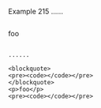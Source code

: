 Example 215
......

> ```
foo
```

......

<blockquote>
<pre><code></code></pre>
</blockquote>
<p>foo</p>
<pre><code></code></pre>
